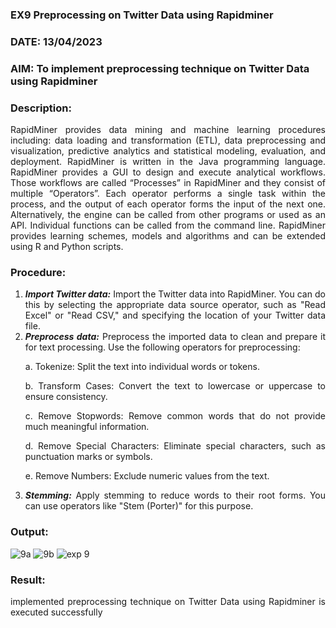 ### EX9 Preprocessing on Twitter Data using Rapidminer
### DATE: 13/04/2023
### AIM: To implement preprocessing technique on Twitter Data using Rapidminer
### Description: 
<div align = "justify">
RapidMiner provides data mining and machine learning procedures including: data loading and transformation (ETL), data preprocessing and visualization, 
predictive analytics and statistical modeling, evaluation, and deployment. RapidMiner is written in the Java programming language. 
RapidMiner provides a GUI to design and execute analytical workflows. Those workflows are called “Processes” in RapidMiner and they consist of multiple “Operators”. 
Each operator performs a single task within the process, and the output of each operator forms the input of the next one. Alternatively, the engine can be called from 
other programs or used as an API. Individual functions can be called from the command line. 
RapidMiner provides learning schemes, models and algorithms and can be extended using R and Python scripts.

### Procedure:
1) ***Import Twitter data:*** Import the Twitter data into RapidMiner. You can do this by selecting the appropriate
data source operator, such as "Read Excel" or "Read CSV," and specifying the location of your Twitter data
file.
2) ***Preprocess data:*** Preprocess the imported data to clean and prepare it for text processing. Use the following
operators for preprocessing:
    <p>a. Tokenize: Split the text into individual words or tokens.
    <p>b. Transform Cases: Convert the text to lowercase or uppercase to ensure consistency.
    <p>c. Remove Stopwords: Remove common words that do not provide much meaningful information.
    <p>d. Remove Special Characters: Eliminate special characters, such as punctuation marks or symbols.
    <p>e. Remove Numbers: Exclude numeric values from the text.
3) ***Stemming:*** Apply stemming to reduce words to their root forms. You can use operators like "Stem (Porter)"
for this purpose.


### Output:
![9a](https://github.com/subashraj21/WDM_EXP9/assets/143729815/2d1c7ccf-bdc2-4247-8e87-5ea60acbfeb7)
![9b](https://github.com/subashraj21/WDM_EXP9/assets/143729815/bc005910-bb90-4bb0-86fb-5316b1790e6d)
![exp 9](https://github.com/subashraj21/WDM_EXP9/assets/143729815/a635ee94-4547-4d5b-b852-d0c1636c8b2e)





### Result:
implemented preprocessing technique on Twitter Data using Rapidminer is executed successfully
